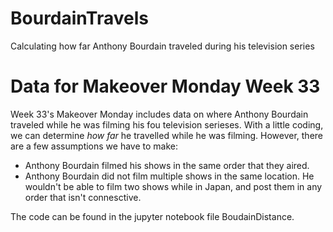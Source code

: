 # BourdainTravels
Calculating how far Anthony Bourdain traveled during his television series

# Data for Makeover Monday Week 33
Week 33's Makeover Monday includes data on where Anthony Bourdain traveled while he was filming his fou television serieses. With a little coding, we can determine *how far* he travelled while he was filming. However, there are a few assumptions we have to make:

* Anthony Bourdain filmed his shows in the same order that they aired.
* Anthony Bourdain did not film multiple shows in the same location. He wouldn't be able to film two shows while in Japan, and post them in any order that isn't connesctive.

The code can be found in the jupyter notebook file BoudainDistance.
